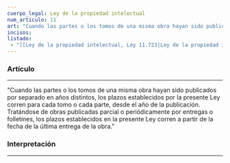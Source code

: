```yaml
---
cuerpo_legal: Ley de la propiedad intelectual
num_articulo: 11
art: "Cuando las partes o los tomos de una misma obra hayan sido publicados por separado en años distintos, los plazos establecidos por la presente Ley corren para cada tomo o cada parte, desde el año de la publicación. Tratándose de obras publicadas parcial o periódicamente por entregas o folletines, los plazos establecidos en la presente Ley corren a partir de la fecha de la última entrega de la obra."
incisos: 
listado:
 - "[[Ley de la propiedad intelectual, Ley 11.723|Ley de la propiedad intelectual]]"
---
```

### Artículo
---
"Cuando las partes o los tomos de una misma obra hayan sido publicados por separado en años distintos, los plazos establecidos por la presente Ley corren para cada tomo o cada parte, desde el año de la publicación. Tratándose de obras publicadas parcial o periódicamente por entregas o folletines, los plazos establecidos en la presente Ley corren a partir de la fecha de la última entrega de la obra."


### Interpretación
---
